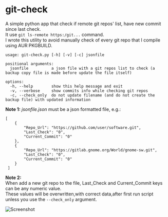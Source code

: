 # git-check

A simple python app that check if remote git repos' list, have new commit since last check.<br />
It use `git ls-remote https:/git...` command.<br />
I wrote this utility to avoid manually check of every git repo that I compile using AUR PKGBUILD.<br />

```
usage: git-check.py [-h] [-v] [-c] jsonfile

positional arguments:
  jsonfile          a json file with a git repos list to check (a backup copy file is made before update the file itself)

options:
  -h, --help        show this help message and exit
  -v, --verbose     show commits info while checking git repos
  -c, --check_only  do not update filename (and do not create the backup file) with updated information
```

**Note 1:**
_*jsonfile.json*_ must be a json formatted file, e.g.: 

```
[
    {
        "Repo_Url": "https://github.com/user/software.git",
        "Last_Check": "0",
        "Current_Commit": "0"
    },
    {
        "Repo_Url": "https://gitlab.gnome.org/World/gnome-sw.git",
        "Last_Check": "0",
        "Current_Commit": "0"
    }
 ]
```

**Note 2:**<br />
When add a new git repo to the file, Last_Check and Current_Commit keys can be any numeric value.<br />
These values will be overwritten,with correct data,after first run script unless you use the `--check_only` argument.

![Screenshot](https://raw.github.com/dasnoopy/git-check/main/screenshot.png)
